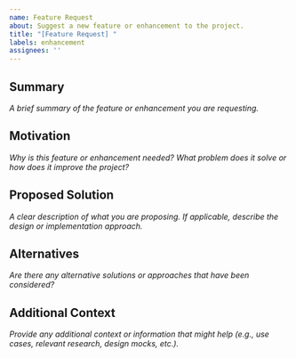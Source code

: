 ```yaml
---
name: Feature Request
about: Suggest a new feature or enhancement to the project.
title: "[Feature Request] "
labels: enhancement
assignees: ''
---
```


## Summary
_A brief summary of the feature or enhancement you are requesting._

## Motivation
_Why is this feature or enhancement needed? What problem does it solve or how does it improve the project?_

## Proposed Solution
_A clear description of what you are proposing. If applicable, describe the design or implementation approach._

## Alternatives
_Are there any alternative solutions or approaches that have been considered?_

## Additional Context
_Provide any additional context or information that might help (e.g., use cases, relevant research, design mocks, etc.)._

